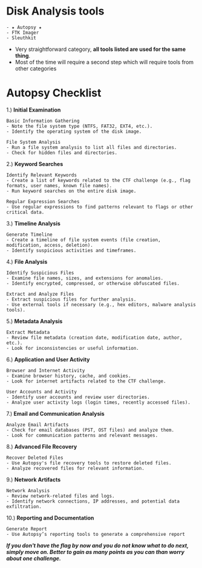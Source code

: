 # Disk Analysis tools
```
- ★ Autopsy ★
- FTK Imager
- Sleuthkit
```
- Very straightforward category, **all tools listed are used for the same thing**.
- Most of the time will require a second step which will require tools from other categories

# Autopsy Checklist

1.) **Initial Examination**

    Basic Information Gathering
    - Note the file system type (NTFS, FAT32, EXT4, etc.).
    - Identify the operating system of the disk image.

    File System Analysis
    - Run a file system analysis to list all files and directories.
    - Check for hidden files and directories.

2.) **Keyword Searches**

    Identify Relevant Keywords
    - Create a list of keywords related to the CTF challenge (e.g., flag formats, user names, known file names).
    - Run keyword searches on the entire disk image.

    Regular Expression Searches
    - Use regular expressions to find patterns relevant to flags or other critical data.

3.) **Timeline Analysis**

    Generate Timeline
    - Create a timeline of file system events (file creation, modification, access, deletion).
    - Identify suspicious activities and timeframes.

4.) **File Analysis**

    Identify Suspicious Files
    - Examine file names, sizes, and extensions for anomalies.
    - Identify encrypted, compressed, or otherwise obfuscated files.

    Extract and Analyze Files
    - Extract suspicious files for further analysis.
    - Use external tools if necessary (e.g., hex editors, malware analysis tools).

5.) **Metadata Analysis**

    Extract Metadata
    - Review file metadata (creation date, modification date, author, etc.).
    - Look for inconsistencies or useful information.

6.) **Application and User Activity**

    Browser and Internet Activity
    - Examine browser history, cache, and cookies.
    - Look for internet artifacts related to the CTF challenge.

    User Accounts and Activity
    - Identify user accounts and review user directories.
    - Analyze user activity logs (login times, recently accessed files).

7.) **Email and Communication Analysis**

    Analyze Email Artifacts
    - Check for email databases (PST, OST files) and analyze them.
    - Look for communication patterns and relevant messages.

8.) **Advanced File Recovery**

    Recover Deleted Files
    - Use Autopsy's file recovery tools to restore deleted files.
    - Analyze recovered files for relevant information.

9.) **Network Artifacts**

    Network Analysis
    - Review network-related files and logs.
    - Identify network connections, IP addresses, and potential data exfiltration.

10.) **Reporting and Documentation**

    Generate Report
    - Use Autopsy’s reporting tools to generate a comprehensive report

***If you don't have the flag by now and you do not know what to do next, simply move on. Better to gain as many points as you can than worry about one challenge.***
